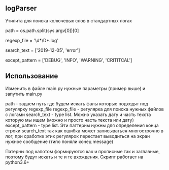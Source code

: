 ## logParser
Утилита для поиска колючевых слов в стандартных логах


path = os.path.split(sys.argv[0])[0]

regexp_file = '\d*\D*.log'

search_text = ['2019-12-05', 'error'] 

except_pattern = ['DEBUG', 'INFO', 'WARNING', 'CRITITCAL'] 


## Использование
Изменить в файле main.py нужные параметры (пример выше) и запутить main.py

path - задаем путь где будем искать фалы которые подходят под регулярку regexp_file
regexp_file - регулярка для поиска нужных файлов с логами
search_text - type list. Можно указать дату и часть текста которую мы ищем (можно и просто часть текста или дату)
except_pattern - type list. Эти паттерны нужны для определения конца строки search_text
так как ошибка может записываться многострочно в лог, при сработке этих регулярок перестает выводиться на экран
нужное сообщение (типо поняли конец message)

Патерны под капотом формируются как и прописные так и заглавные, поэтому будут искать и те и те вхождения. 
Скрипт работает на python3.6+
